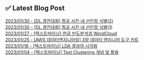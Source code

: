 
## ✅ Latest Blog Post

[2023/01/30 - [DL 경진대회] 항공 사진 내 선인장 식별(2)](https://mjrecord.tistory.com/29) <br/>
[2023/01/30 - [DL 경진대회] 항공 사진 내 선인장 식별(1)](https://mjrecord.tistory.com/28) <br/>
[2023/01/27 - [텍스트마이닝] 한글 빈도분석과 WordCloud](https://mjrecord.tistory.com/27) <br/>
[2023/01/25 - [AWS 데이터엔지니어링] 3장 데이터 엔지니어 도구 키트](https://mjrecord.tistory.com/26) <br/>
[2023/01/16 - [텍스트마이닝] LDA 결과의 시각화](https://mjrecord.tistory.com/25) <br/>
[2023/01/04 - [텍스트마이닝] Text Clustering 개념 및 활용](https://mjrecord.tistory.com/24) <br/>
